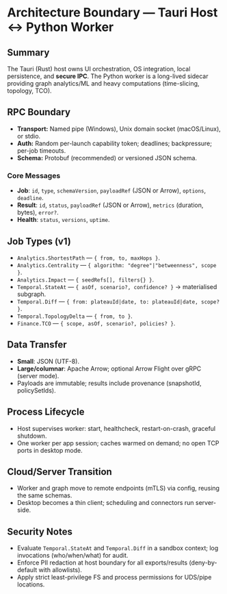 # Architecture Boundary — Tauri Host ↔ Python Worker

## Summary

The Tauri (Rust) host owns UI orchestration, OS integration, local persistence, and **secure IPC**.
The Python worker is a long-lived sidecar providing graph analytics/ML and heavy computations (time-slicing,
topology, TCO).

## RPC Boundary

- **Transport:** Named pipe (Windows), Unix domain socket (macOS/Linux), or stdio.
- **Auth:** Random per-launch capability token; deadlines; backpressure; per-job timeouts.
- **Schema:** Protobuf (recommended) or versioned JSON schema.

### Core Messages

- **Job**: `id`, `type`, `schemaVersion`, `payloadRef` (JSON or Arrow), `options`, `deadline`.
- **Result**: `id`, `status`, `payloadRef` (JSON or Arrow), `metrics` (duration, bytes), `error?`.
- **Health**: `status`, `versions`, `uptime`.

## Job Types (v1)

- `Analytics.ShortestPath` — `{ from, to, maxHops }`.
- `Analytics.Centrality` — `{ algorithm: "degree"|"betweenness", scope }`.
- `Analytics.Impact` — `{ seedRefs[], filters{} }`.
- `Temporal.StateAt` — `{ asOf, scenario?, confidence? }` → materialised subgraph.
- `Temporal.Diff` — `{ from: plateauId|date, to: plateauId|date, scope? }`.
- `Temporal.TopologyDelta` — `{ from, to }`.
- `Finance.TCO` — `{ scope, asOf, scenario?, policies? }`.

## Data Transfer

- **Small**: JSON (UTF-8).
- **Large/columnar**: Apache Arrow; optional Arrow Flight over gRPC (server mode).
- Payloads are immutable; results include provenance (snapshotId, policySetIds).

## Process Lifecycle

- Host supervises worker: start, healthcheck, restart-on-crash, graceful shutdown.
- One worker per app session; caches warmed on demand; no open TCP ports in desktop mode.

## Cloud/Server Transition

- Worker and graph move to remote endpoints (mTLS) via config, reusing the same schemas.
- Desktop becomes a thin client; scheduling and connectors run server-side.

## Security Notes

- Evaluate `Temporal.StateAt` and `Temporal.Diff` in a sandbox context; log invocations
  (who/when/what) for audit.
- Enforce PII redaction at host boundary for all exports/results (deny-by-default with allowlists).
- Apply strict least-privilege FS and process permissions for UDS/pipe locations.
